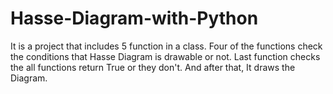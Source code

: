 # Hasse-Diagram-with-Python
It is a project that includes 5 function in a class. Four of the functions check the conditions that Hasse Diagram is drawable or not. Last function checks the all functions return True or they don't. And after that, It draws the Diagram. 

